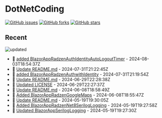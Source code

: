 # DotNetCoding

[![GitHub issues](https://img.shields.io/github/issues/akifmt/DotNetCoding)](https://github.com/akifmt/DotNetCoding/issues)
[![GitHub forks](https://img.shields.io/github/forks/akifmt/DotNetCoding)](https://github.com/akifmt/DotNetCoding/network)
[![GitHub stars](https://img.shields.io/github/stars/akifmt/DotNetCoding)](https://github.com/akifmt/DotNetCoding/stargazers)


## Recent

<!-- Latest_Commits_Start -->
![updated](https://img.shields.io/badge/Updated-Sat%20Aug%2003%202024%2018%3A56%3A22%20GMT%2B0000%20(Coordinated%20Universal%20Time)-blue.svg)
- :page_facing_up: [added BlazorAppRadzenAuthIdentityAutoLogoutTimer](https://github.com/akifmt/DotNetCoding/commit/228a99efdda6af4f92497836a45a98062a07e48a) - 2024-08-03T18:54:37Z 
- :page_facing_up: [Update README.md](https://github.com/akifmt/DotNetCoding/commit/fe1e669e4f2785ef920aba4f893afdf444e11c5d) - 2024-07-31T21:22:45Z 
- :page_facing_up: [added BlazorAppRadzenAuthwithIdentity](https://github.com/akifmt/DotNetCoding/commit/38b36f8ba37dc9b7db780d2c7924501f80aebee6) - 2024-07-31T21:19:54Z 
- :page_facing_up: [Update README.md](https://github.com/akifmt/DotNetCoding/commit/78cccae88e7bb2229ba34d4dff5a1d1376b19b07) - 2024-06-29T22:28:38Z 
- :page_facing_up: [Updated LICENSE](https://github.com/akifmt/DotNetCoding/commit/cde2e507b394d2cb3fe538790e19a09fe3017895) - 2024-06-29T22:27:37Z 
- :page_facing_up: [Update README.md](https://github.com/akifmt/DotNetCoding/commit/65efe1355e7f323bc45f954f87e1e451c517ead9) - 2024-06-08T18:58:49Z 
- :page_facing_up: [Added BlazorAppRadzenGoogleMaps](https://github.com/akifmt/DotNetCoding/commit/bde60e66411706168c60146c092cbca1fb19d81c) - 2024-06-08T18:55:47Z 
- :page_facing_up: [Update README.md](https://github.com/akifmt/DotNetCoding/commit/3e2df14f3ac2eb227897c90377cc9bd76c7fce25) - 2024-05-19T19:30:05Z 
- :page_facing_up: [Added BlazorAppRadzenNet8SerilogLogging](https://github.com/akifmt/DotNetCoding/commit/27bb1f00de1fb7e7909c9898089239da8c831c25) - 2024-05-19T19:27:58Z 
- :page_facing_up: [Updated BlazorAppSerilogLogging](https://github.com/akifmt/DotNetCoding/commit/37df7aa1e837597e403fc001b20057c9eb5ce3fc) - 2024-05-19T19:27:30Z 
<!-- Latest_Commits_End -->
